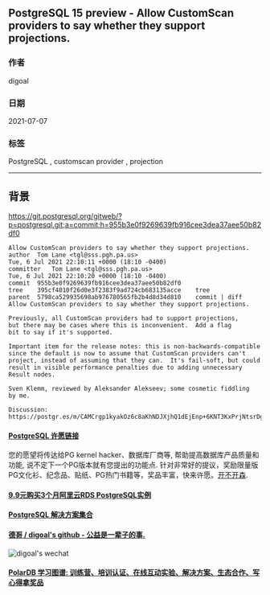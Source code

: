 ## PostgreSQL 15 preview - Allow CustomScan providers to say whether they support projections.  
  
### 作者  
digoal  
  
### 日期  
2021-07-07  
  
### 标签  
PostgreSQL , customscan provider , projection  
  
----  
  
## 背景  
https://git.postgresql.org/gitweb/?p=postgresql.git;a=commit;h=955b3e0f9269639fb916cee3dea37aee50b82df0  
  
```  
Allow CustomScan providers to say whether they support projections.  
author	Tom Lane <tgl@sss.pgh.pa.us>	  
Tue, 6 Jul 2021 22:10:11 +0000 (18:10 -0400)  
committer	Tom Lane <tgl@sss.pgh.pa.us>	  
Tue, 6 Jul 2021 22:10:20 +0000 (18:10 -0400)  
commit	955b3e0f9269639fb916cee3dea37aee50b82df0  
tree	395cf4010f26d0e3f2383f9ad724cb683135acce	tree  
parent	5798ca529935698ab976780565fb2b4d8d34d810	commit | diff  
Allow CustomScan providers to say whether they support projections.  
  
Previously, all CustomScan providers had to support projections,  
but there may be cases where this is inconvenient.  Add a flag  
bit to say if it's supported.  
  
Important item for the release notes: this is non-backwards-compatible  
since the default is now to assume that CustomScan providers can't  
project, instead of assuming that they can.  It's fail-soft, but could  
result in visible performance penalties due to adding unnecessary  
Result nodes.  
  
Sven Klemm, reviewed by Aleksander Alekseev; some cosmetic fiddling  
by me.  
  
Discussion: https://postgr.es/m/CAMCrgp1kyakOz6c8aKhNDJXjhQ1dEjEnp+6KNT3KxPrjNtsrDg@mail.gmail.com  
```  
    
  
#### [PostgreSQL 许愿链接](https://github.com/digoal/blog/issues/76 "269ac3d1c492e938c0191101c7238216")
您的愿望将传达给PG kernel hacker、数据库厂商等, 帮助提高数据库产品质量和功能, 说不定下一个PG版本就有您提出的功能点. 针对非常好的提议，奖励限量版PG文化衫、纪念品、贴纸、PG热门书籍等，奖品丰富，快来许愿。[开不开森](https://github.com/digoal/blog/issues/76 "269ac3d1c492e938c0191101c7238216").  
  
  
#### [9.9元购买3个月阿里云RDS PostgreSQL实例](https://www.aliyun.com/database/postgresqlactivity "57258f76c37864c6e6d23383d05714ea")
  
  
#### [PostgreSQL 解决方案集合](https://yq.aliyun.com/topic/118 "40cff096e9ed7122c512b35d8561d9c8")
  
  
#### [德哥 / digoal's github - 公益是一辈子的事.](https://github.com/digoal/blog/blob/master/README.md "22709685feb7cab07d30f30387f0a9ae")
  
  
![digoal's wechat](../pic/digoal_weixin.jpg "f7ad92eeba24523fd47a6e1a0e691b59")
  
  
#### [PolarDB 学习图谱: 训练营、培训认证、在线互动实验、解决方案、生态合作、写心得拿奖品](https://www.aliyun.com/database/openpolardb/activity "8642f60e04ed0c814bf9cb9677976bd4")
  
